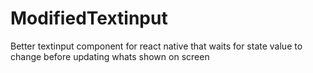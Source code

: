 # ModifiedTextinput
Better textinput component for react native that waits for state value to change before updating whats shown on screen
